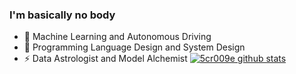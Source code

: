 ### I'm basically no body

<!--
**5cr009e/5cr009e** is a ✨ _special_ ✨ repository because its `README.md` (this file) appears on your GitHub profile.

Here are some ideas to get you started:

- 🔭 I’m currently working on ...
- 🌱 I’m currently learning ...
- 👯 I’m looking to collaborate on ...
- 🤔 I’m looking for help with ...
- 💬 Ask me about ...
- 📫 How to reach me: ...
- 😄 Pronouns: ...
- ⚡ Fun fact: ...
-->

- 🔭 Machine Learning and Autonomous Driving
- 🌱 Programming Language Design and System Design
- ⚡ Data Astrologist and Model Alchemist
[![5cr009e github stats](https://github-readme-stats.vercel.app/api?username=5cr009e&show_icons=true)](https://github.com/anuraghazra/github-readme-stats)
